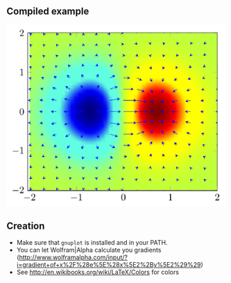 Compiled example
----------------
![Example](3d-gradient-colored.png)


Creation
--------
* Make sure that `gnuplot` is installed and in your PATH.
* You can let Wolfram|Alpha calculate you gradients (http://www.wolframalpha.com/input/?i=gradient+of+x%2F%28e%5E%28x%5E2%2By%5E2%29%29)
* See http://en.wikibooks.org/wiki/LaTeX/Colors for colors